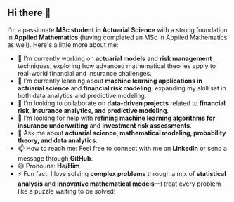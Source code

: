 ## Hi there 👋

I’m a passionate **MSc student in Actuarial Science** with a strong foundation in **Applied Mathematics** (having completed an MSc in Applied Mathematics as well). Here's a little more about me:

- 🔭 I’m currently working on **actuarial models** and **risk management** techniques, exploring how advanced mathematical theories apply to real-world financial and insurance challenges.
- 🌱 I’m currently learning about **machine learning applications in actuarial science** and **financial risk modeling**, expanding my skill set in both data analytics and predictive modeling.
- 👯 I’m looking to collaborate on **data-driven projects** related to **financial risk, insurance analytics, and predictive modeling**. 
- 🤔 I’m looking for help with **refining machine learning algorithms for insurance underwriting** and **investment risk assessments**.
- 💬 Ask me about **actuarial science, mathematical modeling, probability theory, and data analytics**.
- 📫 How to reach me: Feel free to connect with me on **LinkedIn** or send a message through **GitHub**.
- 😄 Pronouns: **He/Him**
- ⚡ Fun fact: I love solving **complex problems** through a mix of **statistical analysis** and **innovative mathematical models**—I treat every problem like a puzzle waiting to be solved!
